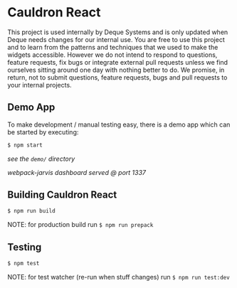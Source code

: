 # Cauldron React

This project is used internally by Deque Systems and is only updated when Deque needs changes for our internal use. You are free to use this project and to learn from the patterns and techniques that we used to make the widgets accessible. However we do not intend to respond to questions, feature requests, fix bugs or integrate external pull requests unless we find ourselves sitting around one day with nothing better to do. We promise, in return, not to submit questions, feature requests, bugs and pull requests to your internal projects.


## Demo App

To make development / manual testing easy, there is a demo app which can be started by executing:

```sh
$ npm start
```

_see the `demo/` directory_

_webpack-jarvis dashboard served @ port 1337_


## Building Cauldron React

```sh
$ npm run build
```

NOTE: for production build run `$ npm run prepack`

## Testing

```sh
$ npm test
```

NOTE: for test watcher (re-run when stuff changes) run `$ npm run test:dev`
